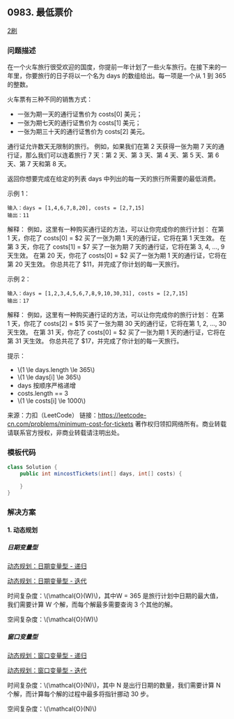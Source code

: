 ## 0983. 最低票价

<script src="https://cdn.bootcss.com/mathjax/2.7.7/MathJax.js?config=TeX-AMS-MML_HTMLorMML"></script>

[2刷](qu0983/solu/Solution.java)

### 问题描述

在一个火车旅行很受欢迎的国度，你提前一年计划了一些火车旅行。在接下来的一年里，你要旅行的日子将以一个名为 days 的数组给出。每一项是一个从 1 到 365 的整数。

火车票有三种不同的销售方式：

* 一张为期一天的通行证售价为 costs[0] 美元；
* 一张为期七天的通行证售价为 costs[1] 美元；
* 一张为期三十天的通行证售价为 costs[2] 美元。

通行证允许数天无限制的旅行。 例如，如果我们在第 2 天获得一张为期 7 天的通行证，那么我们可以连着旅行 7 天：第 2 天、第 3 天、第 4 天、第 5 天、第 6 天、第 7 天和第 8 天。

返回你想要完成在给定的列表 days 中列出的每一天的旅行所需要的最低消费。

 

示例 1：

```
输入：days = [1,4,6,7,8,20], costs = [2,7,15]
输出：11
```
解释： 
例如，这里有一种购买通行证的方法，可以让你完成你的旅行计划：
在第 1 天，你花了 costs[0] = $2 买了一张为期 1 天的通行证，它将在第 1 天生效。
在第 3 天，你花了 costs[1] = $7 买了一张为期 7 天的通行证，它将在第 3, 4, ..., 9 天生效。
在第 20 天，你花了 costs[0] = $2 买了一张为期 1 天的通行证，它将在第 20 天生效。
你总共花了 $11，并完成了你计划的每一天旅行。

示例 2：

```
输入：days = [1,2,3,4,5,6,7,8,9,10,30,31], costs = [2,7,15]
输出：17
```
解释：
例如，这里有一种购买通行证的方法，可以让你完成你的旅行计划： 
在第 1 天，你花了 costs[2] = $15 买了一张为期 30 天的通行证，它将在第 1, 2, ..., 30 天生效。
在第 31 天，你花了 costs[0] = $2 买了一张为期 1 天的通行证，它将在第 31 天生效。 
你总共花了 $17，并完成了你计划的每一天旅行。

 

提示：

* \\(1 \le days.length \le 365\\)
* \\(1 \le days[i] \le 365\\)
* days 按顺序严格递增
* costs.length == 3
* \\(1 \le costs[i] \le 1000\\)

来源：力扣（LeetCode）
链接：https://leetcode-cn.com/problems/minimum-cost-for-tickets
著作权归领扣网络所有。商业转载请联系官方授权，非商业转载请注明出处。

### 模板代码

``` java
class Solution {
    public int mincostTickets(int[] days, int[] costs) {

    }
}
```

### 解决方案

#### 1. 动态规划

##### 日期变量型

[动态规划：日期变量型 - 递归](qu0983/solu1/Solution.java)

[动态规划：日期变量型 - 迭代](qu0983/solu2/Solution.java)

时间复杂度：\\(\mathcal{O}(W)\\)，其中W = 365 是旅行计划中日期的最大值，我们需要计算 W 个解，而每个解最多需要查询 3 个其他的解。

空间复杂度：\\(\mathcal{O}(W)\\)

##### 窗口变量型

[动态规划：窗口变量型 - 递归](qu0983/solu3/Solution.java)

[动态规划：窗口变量型 - 迭代](qu0983/solu4/Solution.java)

时间复杂度：\\(\mathcal{O}(N)\\)，其中 N 是出行日期的数量，我们需要计算 N 个解，而计算每个解的过程中最多将指针挪动 30 步。

空间复杂度：\\(\mathcal{O}(N)\\)